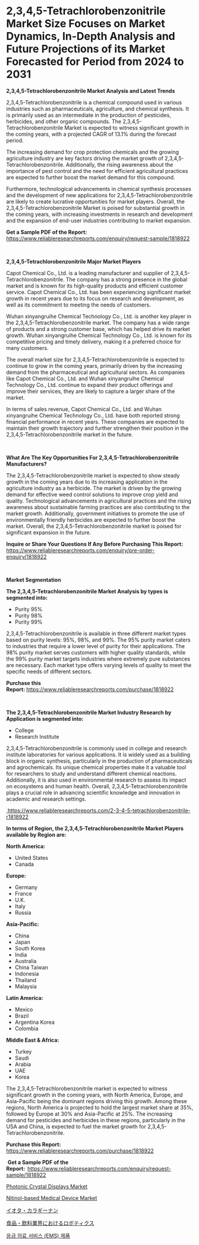 <p><h1>2,3,4,5-Tetrachlorobenzonitrile Market Size Focuses on Market Dynamics, In-Depth Analysis and Future Projections of its Market Forecasted for Period from 2024 to 2031</h1></p><p><strong>2,3,4,5-Tetrachlorobenzonitrile Market Analysis and Latest Trends</strong></p>
<p><p>2,3,4,5-Tetrachlorobenzonitrile is a chemical compound used in various industries such as pharmaceuticals, agriculture, and chemical synthesis. It is primarily used as an intermediate in the production of pesticides, herbicides, and other organic compounds. The 2,3,4,5-Tetrachlorobenzonitrile Market is expected to witness significant growth in the coming years, with a projected CAGR of 13.1% during the forecast period.</p><p>The increasing demand for crop protection chemicals and the growing agriculture industry are key factors driving the market growth of 2,3,4,5-Tetrachlorobenzonitrile. Additionally, the rising awareness about the importance of pest control and the need for efficient agricultural practices are expected to further boost the market demand for this compound.</p><p>Furthermore, technological advancements in chemical synthesis processes and the development of new applications for 2,3,4,5-Tetrachlorobenzonitrile are likely to create lucrative opportunities for market players. Overall, the 2,3,4,5-Tetrachlorobenzonitrile Market is poised for substantial growth in the coming years, with increasing investments in research and development and the expansion of end-user industries contributing to market expansion.</p></p>
<p><strong>Get a Sample PDF of the Report:&nbsp;</strong> <a href="https://www.reliableresearchreports.com/enquiry/request-sample/1818922">https://www.reliableresearchreports.com/enquiry/request-sample/1818922</a></p>
<p>&nbsp;</p>
<p><strong>2,3,4,5-Tetrachlorobenzonitrile Major Market Players</strong></p>
<p><p>Capot Chemical Co., Ltd. is a leading manufacturer and supplier of 2,3,4,5-Tetrachlorobenzonitrile. The company has a strong presence in the global market and is known for its high-quality products and efficient customer service. Capot Chemical Co., Ltd. has been experiencing significant market growth in recent years due to its focus on research and development, as well as its commitment to meeting the needs of customers.</p><p>Wuhan xinyangruihe Chemical Technology Co., Ltd. is another key player in the 2,3,4,5-Tetrachlorobenzonitrile market. The company has a wide range of products and a strong customer base, which has helped drive its market growth. Wuhan xinyangruihe Chemical Technology Co., Ltd. is known for its competitive pricing and timely delivery, making it a preferred choice for many customers.</p><p>The overall market size for 2,3,4,5-Tetrachlorobenzonitrile is expected to continue to grow in the coming years, primarily driven by the increasing demand from the pharmaceutical and agricultural sectors. As companies like Capot Chemical Co., Ltd. and Wuhan xinyangruihe Chemical Technology Co., Ltd. continue to expand their product offerings and improve their services, they are likely to capture a larger share of the market.</p><p>In terms of sales revenue, Capot Chemical Co., Ltd. and Wuhan xinyangruihe Chemical Technology Co., Ltd. have both reported strong financial performance in recent years. These companies are expected to maintain their growth trajectory and further strengthen their position in the 2,3,4,5-Tetrachlorobenzonitrile market in the future.</p></p>
<p>&nbsp;</p>
<p><strong>What Are The Key Opportunities For 2,3,4,5-Tetrachlorobenzonitrile Manufacturers?</strong></p>
<p><p>The 2,3,4,5-Tetrachlorobenzonitrile market is expected to show steady growth in the coming years due to its increasing application in the agriculture industry as a herbicide. The market is driven by the growing demand for effective weed control solutions to improve crop yield and quality. Technological advancements in agricultural practices and the rising awareness about sustainable farming practices are also contributing to the market growth. Additionally, government initiatives to promote the use of environmentally friendly herbicides are expected to further boost the market. Overall, the 2,3,4,5-Tetrachlorobenzonitrile market is poised for significant expansion in the future.</p></p>
<p><strong>Inquire or Share Your Questions If Any Before Purchasing This Report:</strong> <a href="https://www.reliableresearchreports.com/enquiry/pre-order-enquiry/1818922">https://www.reliableresearchreports.com/enquiry/pre-order-enquiry/1818922</a></p>
<p>&nbsp;</p>
<p><strong>Market Segmentation</strong></p>
<p><strong>The 2,3,4,5-Tetrachlorobenzonitrile Market Analysis by types is segmented into:</strong></p>
<p><ul><li>Purity 95%</li><li>Purity 98%</li><li>Purity 99%</li></ul></p>
<p><p>2,3,4,5-Tetrachlorobenzonitrile is available in three different market types based on purity levels: 95%, 98%, and 99%. The 95% purity market caters to industries that require a lower level of purity for their applications. The 98% purity market serves customers with higher quality standards, while the 99% purity market targets industries where extremely pure substances are necessary. Each market type offers varying levels of quality to meet the specific needs of different sectors.</p></p>
<p><strong>Purchase this Report:&nbsp;</strong><a href="https://www.reliableresearchreports.com/purchase/1818922">https://www.reliableresearchreports.com/purchase/1818922</a></p>
<p>&nbsp;</p>
<p><strong>The 2,3,4,5-Tetrachlorobenzonitrile Market Industry Research by Application is segmented into:</strong></p>
<p><ul><li>College</li><li>Research Institute</li></ul></p>
<p><p>2,3,4,5-Tetrachlorobenzonitrile is commonly used in college and research institute laboratories for various applications. It is widely used as a building block in organic synthesis, particularly in the production of pharmaceuticals and agrochemicals. Its unique chemical properties make it a valuable tool for researchers to study and understand different chemical reactions. Additionally, it is also used in environmental research to assess its impact on ecosystems and human health. Overall, 2,3,4,5-Tetrachlorobenzonitrile plays a crucial role in advancing scientific knowledge and innovation in academic and research settings.</p></p>
<p><a href="https://www.reliableresearchreports.com/2-3-4-5-tetrachlorobenzonitrile-r1818922">&nbsp;https://www.reliableresearchreports.com/2-3-4-5-tetrachlorobenzonitrile-r1818922</a></p>
<p><strong>In terms of Region, the 2,3,4,5-Tetrachlorobenzonitrile Market Players available by Region are:</strong></p>
<p>
    <p> <strong> North America: </strong>
        <ul>
            <li>United States</li>
            <li>Canada</li>
        </ul>
        </p> 
    <p> <strong> Europe: </strong>
        <ul>
            <li>Germany</li>
            <li>France</li>
            <li>U.K.</li>
            <li>Italy</li>
            <li>Russia</li>
        </ul>
        </p> 
    <p> <strong> Asia-Pacific: </strong>
        <ul>
            <li>China</li>
            <li>Japan</li>
            <li>South Korea</li>
            <li>India</li>
            <li>Australia</li>
            <li>China Taiwan</li>
            <li>Indonesia</li>
            <li>Thailand</li>
            <li>Malaysia</li>
        </ul>
        </p> 
    <p> <strong> Latin America: </strong>
        <ul>
            <li>Mexico</li>
            <li>Brazil</li>
            <li>Argentina Korea</li>
            <li>Colombia</li>
        </ul>
        </p> 
    <p> <strong> Middle East & Africa: </strong>
        <ul>
            <li>Turkey</li>
            <li>Saudi</li>
            <li>Arabia</li>
            <li>UAE</li>
            <li>Korea</li>
        </ul>
    </p>
    </p>
<p><p>The 2,3,4,5-Tetrachlorobenzonitrile market is expected to witness significant growth in the coming years, with North America, Europe, and Asia-Pacific being the dominant regions driving this growth. Among these regions, North America is projected to hold the largest market share at 35%, followed by Europe at 30% and Asia-Pacific at 25%. The increasing demand for pesticides and herbicides in these regions, particularly in the USA and China, is expected to fuel the market growth for 2,3,4,5-Tetrachlorobenzonitrile.</p></p>
<p><strong>Purchase this Report: </strong><a href="https://www.reliableresearchreports.com/purchase/1818922">https://www.reliableresearchreports.com/purchase/1818922</a></p>
<p>&nbsp;<strong>Get a Sample PDF of the Report:&nbsp;&nbsp;</strong><a href="https://www.reliableresearchreports.com/enquiry/request-sample/1818922">https://www.reliableresearchreports.com/enquiry/request-sample/1818922</a></p>
<p><strong></strong></p>
<p><p><a href="https://issuu.com/reportprime-2/docs/photonic-crystal-displays-market-size-2030.pptx">Photonic Crystal Displays Market</a></p><p><a href="https://github.com/Glendatilghmankmgz0rbhwpy/Market-Research-Report-List-2/blob/main/nitinol-based-medical-device-market.md">Nitinol-based Medical Device Market</a></p><p><a href="https://github.com/mm14022023/Market-Research-Report-List-1/blob/main/7319692109433.md">イオタ・カラギーナン</a></p><p><a href="https://github.com/NikitaBruen/Market-Research-Report-List-1/blob/main/6782276109434.md">食品・飲料業界におけるロボティクス</a></p><p><a href="https://github.com/nicholasellison0076890/Market-Research-Report-List-1/blob/main/2558785104278.md">응급 의료 서비스 (EMS) 제품</a></p></p>